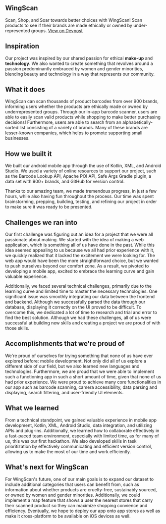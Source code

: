 ## WingScan

Scan, Shop, and Soar towards better choices with WingScan! Scan products to see if their brands are made ethically or owned by under-represented groups. 
[View on Devpost](https://devpost.com/software/wingscan)

## Inspiration

Our project was inspired by our shared passion for ethical **make-up** and **technology**.  We also wanted to create something that revolves around a passion predominantly embraced by women and gender minorities, blending beauty and technology in a way that represents our community. 

## What it does

WingScan can scan thousands of product barcodes from over 900 brands, informing users whether the products are ethically made or owned by underrepresented groups. Through our in-app barcode scanner, users are able to easily scan valid products while shopping to make better purchasing decisions! Furthermore, users are able to search from an alphabetically-sorted list consisting of a variety of brands. Many of these brands are lesser-known companies, which helps to promote supporting small businesses. 

## How we built it

We built our android mobile app through the use of Kotlin, XML, and Android Studio. We used a variety of online resources to support our project, such as the Barcode Lookup API, Apache POI API,  Safe Args Gradle plugin, a data set with 900+ brands, and GitHub for version control. 

Thanks to our amazing team, we made tremendous progress, in just a few hours, while also having fun throughout the process. Our time was spent brainstorming, prepping, building, testing, and refining our project in order to make sure it was ready to be presented.  

## Challenges we ran into

Our first challenge was figuring out an idea for a project that we were all passionate about making. We started with the idea of making a web application, which is something all of us have done in the past. While this idea seemed appealing to us because we all had prior experience with it, we quickly realized that it lacked the excitement we were looking for. The web app would have been the more straightforward choice, but we wanted to push ourselves beyond our comfort zone. As a result, we pivoted to developing a mobile app, excited to embrace the learning curve and gain valuable experience. 

Additionally, we faced several technical challenges, primarily due to the learning curve and limited time to master the necessary technologies. One significant issue was smoothly integrating our data between the frontend and backend. Although we successfully parsed the data through our database, displaying it correctly on the UI proved to be difficult. To overcome this, we dedicated a lot of time to research and trial and error to find the best solution. Although we had these challenges, all of us were successful at building new skills and creating a project we are proud of with those skills.

## Accomplishments that we're proud of

We're proud of ourselves for trying something that none of us have ever explored before: mobile development. Not only did all of us explore a different side of our field, but we also learned new languages and technologies. Furthermore, we are proud that we were able to implement such a functioning app in such a short amount of time, given that none of us had prior experience. We were proud to achieve many core functionalities in our app such as barcode scanning, camera accessibility, data parsing and displaying, search filtering, and user-friendly UI elements.

## What we learned

From a technical standpoint, we gained valuable experience in mobile app development, Kotlin, XML, Android Studio, data integration, and utilizing APIs and plug-ins. Additionally, we learned how to collaborate effectively in a fast-paced team environment, especially with limited time, as for many of us, this was our first hackathon. We also developed skills in task prioritization by effectively communicating and efficient version control, allowing us to make the most of our time and work efficiently. 

## What's next for WingScan

For WingScan's future, one of our main goals is to expand our dataset to include additional categories that users can benefit from, such as information about whether products are cruelty-free, sustainably sourced, or owned by women and gender minorities. Additionally, we could implement a map feature that shows a user the nearest stores that carry their scanned product so they can maximize shopping convience and efficiency. Eventually, we hope to deploy our app onto app stores as well as make it cross-platform to be available on iOS devices as well. 


